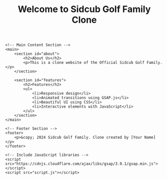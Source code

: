 <!DOCTYPE html>
<html lang="en">
<head>
    <meta charset="UTF-8">
    <meta name="viewport" content="width=device-width, initial-scale=1.0">
    <title>Sidcub Golf Family Clone</title>
    <!-- Include CSS -->
    <link rel="stylesheet" href="styles.css">
</head>
<body>
    <!-- Header Section -->
    <header>
        <h1>Welcome to Sidcub Golf Family Clone</h1>
    </header>

    <!-- Main Content Section -->
    <main>
        <section id="about">
            <h2>About Us</h2>
            <p>This is a clone website of the Official Sidcub Golf Family.</p>
        </section>

        <section id="features">
            <h2>Features</h2>
            <ul>
                <li>Responsive design</li>
                <li>Animated transitions using GSAP.js</li>
                <li>Beautiful UI using CSS</li>
                <li>Interactive elements with JavaScript</li>
            </ul>
        </section>
    </main>

    <!-- Footer Section -->
    <footer>
        <p>&copy; 2024 Sidcub Golf Family. Clone created by [Your Name]</p>
    </footer>

    <!-- Include JavaScript libraries -->
    <script src="https://cdnjs.cloudflare.com/ajax/libs/gsap/3.9.1/gsap.min.js"></script>
    <script src="script.js"></script>
</body>
</html>
